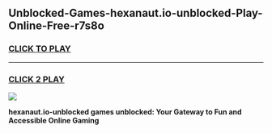 
## Unblocked-Games-hexanaut.io-unblocked-Play-Online-Free-r7s8o
<h3>
<a href="https://premium76.site?title=hexanaut.io-unblocked&ref=26A">CLICK TO PLAY</a></h3>
<hr>

<h3>
<a href="https://premium76.site?title=hexanaut.io-unblocked&ref=26A">CLICK 2 PLAY</a>
  
</h3>

<a href="https://premium76.site?title=hexanaut.io-unblocked&ref=26A"><img src="https://clearcache.store/games.png"></a>


**hexanaut.io-unblocked games unblocked: Your Gateway to Fun and Accessible Online Gaming**
